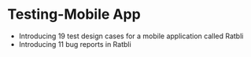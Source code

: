 # Testing-Mobile App
- Introducing 19 test design cases for a mobile application called Ratbli 
- Introducing 11 bug reports in Ratbli

